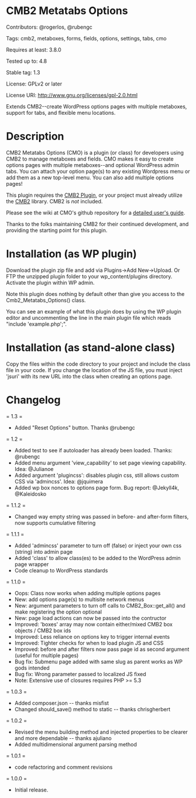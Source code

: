 # CMB2 Metatabs Options

Contributors: @rogerlos, @rubengc

Tags: cmb2, metaboxes, forms, fields, options, settings, tabs, cmo

Requires at least: 3.8.0

Tested up to: 4.8

Stable tag: 1.3

License: GPLv2 or later

License URI: http://www.gnu.org/licenses/gpl-2.0.html


Extends CMB2--create WordPress options pages with multiple metaboxes,
support for tabs, and flexible menu locations.

# Description

CMB2 Metatabs Options (CMO) is a plugin (or class) for developers using CMB2 to manage metaboxes and fields.
CMO makes it easy to create options pages with multiple metaboxes--and optional WordPress admin tabs.
You can attach your option page(s) to any existing Wordpress menu or add them as a new
top-level menu. You can also add multiple options pages!

This plugin requires the [CMB2 Plugin](http://wordpress.org/plugins/cmb2/), or your project
must already utilize the [CMB2](https://github.com/WebDevStudios/CMB2) library. CMB2 is *not* included.

Please see the wiki at CMO's github repository for a
[detailed user's guide](https://github.com/rogerlos/cmb2-metatabs-options/wiki).

Thanks to the folks maintaining CMB2 for their continued development, and providing the
starting point for this plugin.

# Installation (as WP plugin)

Download the plugin zip file and add via Plugins->Add New->Upload. Or FTP the unzipped plugin folder to
your wp_content/plugins directory. Activate the plugin within WP admin.

Note this plugin does nothing by default other than give you access to the Cmb2_Metatabs_Options() class.

You can see an example of what this plugin does by using the WP plugin editor and uncommenting the line
in the main plugin file which reads "include 'example.php';".

# Installation (as stand-alone class)

Copy the files within the code directory to your project and include the class file in your code. If you
change the location of the JS file, you must inject 'jsuri' with its new URL into the class when creating 
an options page.

# Changelog

= 1.3 =
* Added "Reset Options" button. Thanks @rubengc

= 1.2 =
* Added test to see if autoloader has already been loaded. Thanks: @rubengc
* Added menu argument 'view_capability' to set page viewing capability. Idea: @Julianoe
* Added argument 'plugincss': disables plugin css, still allows custom CSS via 'admincss'. Idea: @jquimera
* Added wp box nonces to options page form. Bug report:  @Jekyll4k, @Kaleidosko

= 1.1.2 =
* Changed way empty string was passed in before- and after-form filters, now supports cumulative filtering

= 1.1.1 =
* Added 'admincss' parameter to turn off (false) or inject your own css (string) into admin page
* Added 'class' to allow class(es) to be added to the WordPress admin page wrapper
* Code cleanup to WordPress standards

= 1.1.0 =
* Oops: Class now works when adding multiple options pages
* New: add options page(s) to multisite network menus
* New: argument parameters to turn off calls to CMB2_Box::get_all() and make registering the option optional
* New: page load actions can now be passed into the contructor
* Improved: 'boxes' array may now contain either/mixed CMB2 box objects / CMB2 box ids
* Improved: Less reliance on options key to trigger internal events
* Improved: Tighter checks for when to load plugin JS and CSS
* Improved: before and after filters now pass page id as second argument (useful for multiple pages)
* Bug fix: Submenu page added with same slug as parent works as WP gods intended
* Bug fix: Wrong parameter passed to localized JS fixed
* Note: Extensive use of closures requires PHP >= 5.3

= 1.0.3 =
* Added composer.json -- thanks misfist 
* Changed should_save() method to static -- thanks chrisgherbert

= 1.0.2 =
* Revised the menu building method and injected properties to be clearer and more dependable -- thanks ajuliano
* Added multidimensional argument parsing method

= 1.0.1 =
* code refactoring and comment revisions

= 1.0.0 =
* Initial release.
